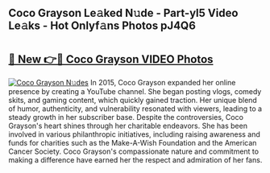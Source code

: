 ## Coco Grayson Le𝚊ked N𝚞de - Part-yl5 Video Le𝚊ks - Hot Onlyf𝚊ns Photos pJ4Q6

# <h2><a href="http://ac41246.deff.icu/?id=Coco+Grayson">🔗 New 👉🔴 Coco Grayson VIDEO Photos</a></h2>

[![Coco Grayson N𝚞des](https://i.imgur.com/rIISA9y.gif)](http://ac41246.deff.icu/?id=Coco+Grayson)
In 2015, Coco Grayson expanded her online presence by creating a YouTube channel. She began posting vlogs, comedy skits, and gaming content, which quickly gained traction. Her unique blend of humor, authenticity, and vulnerability resonated with viewers, leading to a steady growth in her subscriber base. Despite the controversies, Coco Grayson's heart shines through her charitable endeavors. She has been involved in various philanthropic initiatives, including raising awareness and funds for charities such as the Make-A-Wish Foundation and the American Cancer Society. Coco Grayson's compassionate nature and commitment to making a difference have earned her the respect and admiration of her fans.
